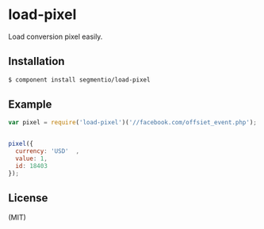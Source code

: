 
# load-pixel

  Load conversion pixel easily.

## Installation

```bash
$ component install segmentio/load-pixel
```

## Example

```js
var pixel = require('load-pixel')('//facebook.com/offsiet_event.php');


pixel({
  currency: 'USD'  ,
  value: 1,
  id: 18403
});
```

## License

  (MIT)

